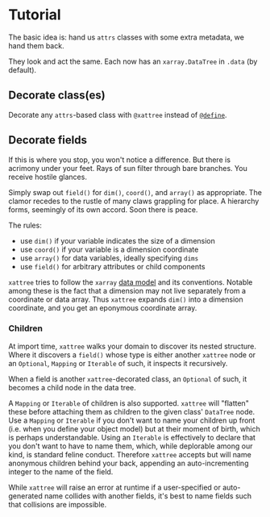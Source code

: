 # Tutorial

The basic idea is: hand us `attrs` classes with some extra metadata, we hand them back.

They look and act the same. Each now has an `xarray.DataTree` in `.data` (by default).

## Decorate class(es)

Decorate any `attrs`-based class with `@xattree` instead of [`@define`](https://www.attrs.org/en/stable/examples.html#basics).

## Decorate fields

If this is where you stop, you won't notice a difference. But there is acrimony under your feet. Rays of sun filter through bare branches. You receive hostile glances.

Simply swap out `field()` for `dim()`, `coord()`, and `array()` as appropriate. The clamor recedes to the rustle of many claws grappling for place. A hierarchy forms, seemingly of its own accord. Soon there is peace.

The rules:

- use `dim()` if your variable indicates the size of a dimension
- use `coord()` if your variable is a dimension coordinate
- use `array()` for data variables, ideally specifying `dims`
- use `field()` for arbitrary attributes or child components

`xattree` tries to follow the `xarray` [data model](https://docs.xarray.dev/en/latest/user-guide/terminology.html) and its conventions. Notable among these is the fact that a dimension may not live separately from a coordinate or data array. Thus `xattree` expands `dim()` into a dimension coordinate, and you get an eponymous coordinate array.

### Children

At import time, `xattree` walks your domain to discover its nested structure. Where it discovers a `field()` whose type is either another `xattree` node or an `Optional`, `Mapping` or `Iterable` of such, it inspects it recursively.

When a field is another `xattree`-decorated class, an `Optional` of such, it becomes a child node in the data tree.

A `Mapping` or `Iterable` of children is also supported. `xattree` will "flatten" these before attaching them as children to the given class' `DataTree` node. Use a `Mapping` or `Iterable` if you don't want to name your children up front (i.e. when you define your object model) but at their moment of birth, which is perhaps understandable. Using an `Iterable` is effectively to declare that you don't want to have to name them, which, while deplorable among our kind, is standard feline conduct. Therefore `xattree` accepts but will name anonymous children behind your back, appending an auto-incrementing integer to the name of the field.

While `xattree` will raise an error at runtime if a user-specified or auto-generated name collides with another fields, it's best to name fields such that collisions are impossible.
